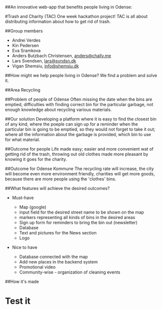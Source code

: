 ##An innovative web-app that benefits people living in Odense:

#Trash and Charity (TAC)
	One week hackathon project!
	TAC is all about distributing information about how to get rid of trash. 

##Group members

* Andrei Verdes
* Kin Pedersen
* Eva Sramkova
* Anders Butzbach Christensen, anders@chally.me
* Lars Svendsen, lars@svndsn.dk
* Vigan Shemsiu, info@shemsiu.dk

##How might we help people living in Odense?
We find a problem and solve it.

##Area
Recycling

##Problem of people of Odense
Often missing the date when the bins are emptied,
difficulties with finding correct bin for the particular garbage,
not enough knowledge about recycling various materials.

##Our solution
Developing a platform where it is easy to find the closest bin of any kind,
where the poeple can sign up for a reminder when the particular bin is going to be emptied, so they would not forget to take it out;
where all the information about the garbage is provided, which bin to use for what material.

##Outcome for people
Life made easy;
easier and more convenient wat of getting rid of the trash,
throwing out old clothes made more pleasant by knowing it goes for the charity.

##Outcome for Odense Kommune
The recycling rate will increase,
the city will become even more environment friendly,
charities will get more goods, because there are more people using the 'clothes' bins.


##What features will achieve the desired outcomes?

* Must-have
	* Map (google)
	* input field for the desired street name to be shown on the map
	* markers representing all kinds of bins in the desired areas
	* Sign up form for reminders to bring the bin out (newsletter)
	* Database
	* Text and pictures for the News section
	* Logo

* Nice to have
	* Database connected with the map
	* Add new places in the backend system
	* Promotional video
	* Community-wise - organization of cleaning events

##How it's made

# Test it